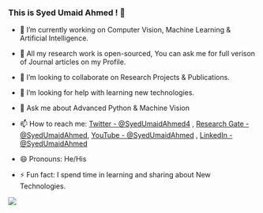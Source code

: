 ### This is Syed Umaid Ahmed ! 👋

- 🔭 I’m currently working on Computer Vision, Machine Learning & Artificial Intelligence.
- 🌱 All my research work is open-sourced, You can ask me for full verison of Journal articles on my Profile.
- 👯 I’m looking to collaborate on Research Projects & Publications.
- 🤔 I’m looking for help with learning new technologies.
- 💬 Ask me about Advanced Python & Machine Vision
- 📫 How to reach me:
[Twitter - @SyedUmaidAhmed4](https://twitter.com/SyedUmaidAhmed4) , [Research Gate - @SyedUmaidAhmed](https://www.researchgate.net/profile/Syed-Ahmed-86), [YouTube - @SyedUmaidAhmed](https://www.youtube.com/channel/UCGP_OdkIWCuBdoc1EdxWsVQ) , [LinkedIn - @SyedUmaidAhmed](https://www.linkedin.com/in/syed-umaid-ahmed-370680116/)

- 😄 Pronouns: He/His
- ⚡ Fun fact: I spend time in learning and sharing about New Technologies.


<img src="https://github-readme-stats.vercel.app/api?username=SyedUmaidAhmed&&show_icons=true&title_color=ffffff&icon_color=bb2acf&text_color=daf7dc&bg_color=151515">
